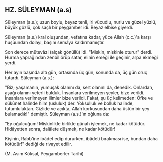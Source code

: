 ## HZ. SÜLEYMAN (a.s)

Süleyman (a.s.); uzun boylu, beyaz tenli, iri vücudlu, nurlu ve güzel yüzlü, büyük gözlü, çok saçlı bir pey­gamber idi. Beyaz elbise giyerdi.

Süleyman (a.s.) kral oluşundan, vefatına kadar, yüce Allah (c.c.)'a karşı huşûundan dolayı, başını semâya kaldırmamıştır.

Son derece mütevâzi (alçak gönüllü) idi. "Miskin, miskinle oturur" derdi. Hurma yaprağından zenbil örüp satar, elinin emeği ile geçinir, arpa ekmeği yerdi.

Her ayın başında altı gün, ortasında üç gün, sonunda da, üç gün oruç tutardı. Süleyman (a.s.):

"Biz; yaşamanın, yumuşak olanını da, sert olanını da, denedik. Onlardan, aşağı olanını yeterli bulduk. İnsanlara verilmeyen şeyler, bize verildi. İnsanlara verilmeyen ilimler bize verildi. Fakat, şu üç kelimeden: Öfke ve sükûnet halinde hilm (usluluk) der. Yoksulluk ve bolluk halinde, tutumluluktan. Gizlide ve açıkta, Allah korkusundan daha üstün bir şey bulamadık!" demiştir. Süleyman (a.s.)'ın oğluna da:

"Ey oğulcuğum! Miskinlikle birlikte günah işlemek, ne kadar kötüdür. Hidâyetten sonra, dalâlete düşmek, ne kadar kötüdür!

Kişinin, Rabb'ine ibâdet edip dururken, ibâdeti bırak­ması ise, bundan daha kötüdür!" dediği de rivayet edilir.

(M. Asım Köksal, Peygamberler Tarihi)
